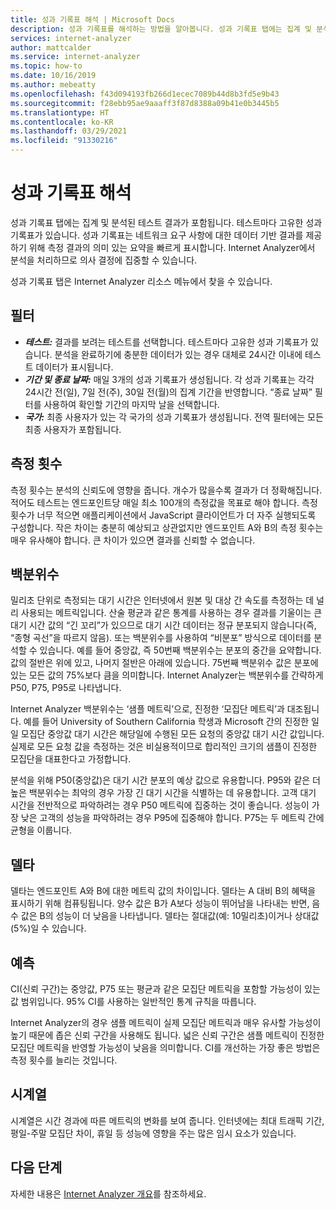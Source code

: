 ```yaml
---
title: 성과 기록표 해석 | Microsoft Docs
description: 성과 기록표를 해석하는 방법을 알아봅니다. 성과 기록표 탭에는 집계 및 분석된 테스트 결과가 포함됩니다.
services: internet-analyzer
author: mattcalder
ms.service: internet-analyzer
ms.topic: how-to
ms.date: 10/16/2019
ms.author: mebeatty
ms.openlocfilehash: f43d094193fb266d1ecec7089b44d8b3fd5e9b43
ms.sourcegitcommit: f28ebb95ae9aaaff3f87d8388a09b41e0b3445b5
ms.translationtype: HT
ms.contentlocale: ko-KR
ms.lasthandoff: 03/29/2021
ms.locfileid: "91330216"
---
```

# <a name="interpreting-your-scorecard"></a>성과 기록표 해석

성과 기록표 탭에는 집계 및 분석된 테스트 결과가 포함됩니다. 테스트마다 고유한 성과 기록표가 있습니다. 성과 기록표는 네트워크 요구 사항에 대한 데이터 기반 결과를 제공하기 위해 측정 결과의 의미 있는 요약을 빠르게 표시합니다. Internet Analyzer에서 분석을 처리하므로 의사 결정에 집중할 수 있습니다.

성과 기록표 탭은 Internet Analyzer 리소스 메뉴에서 찾을 수 있습니다. 


## <a name="filters"></a>필터

* ***테스트:*** 결과를 보려는 테스트를 선택합니다. 테스트마다 고유한 성과 기록표가 있습니다. 분석을 완료하기에 충분한 데이터가 있는 경우 대체로 24시간 이내에 테스트 데이터가 표시됩니다. 
* ***기간 및 종료 날짜:*** 매일 3개의 성과 기록표가 생성됩니다. 각 성과 기록표는 각각 24시간 전(일), 7일 전(주), 30일 전(월)의 집계 기간을 반영합니다. “종료 날짜” 필터를 사용하여 확인할 기간의 마지막 날을 선택합니다. 
* ***국가:*** 최종 사용자가 있는 각 국가의 성과 기록표가 생성됩니다. 전역 필터에는 모든 최종 사용자가 포함됩니다.

## <a name="measurement-count"></a>측정 횟수

측정 횟수는 분석의 신뢰도에 영향을 줍니다. 개수가 많을수록 결과가 더 정확해집니다. 적어도 테스트는 엔드포인트당 매일 최소 100개의 측정값을 목표로 해야 합니다. 측정 횟수가 너무 적으면 애플리케이션에서 JavaScript 클라이언트가 더 자주 실행되도록 구성합니다. 작은 차이는 충분히 예상되고 상관없지만 엔드포인트 A와 B의 측정 횟수는 매우 유사해야 합니다. 큰 차이가 있으면 결과를 신뢰할 수 없습니다.

## <a name="percentiles"></a>백분위수

밀리초 단위로 측정되는 대기 시간은 인터넷에서 원본 및 대상 간 속도를 측정하는 데 널리 사용되는 메트릭입니다. 산술 평균과 같은 통계를 사용하는 경우 결과를 기울이는 큰 대기 시간 값의 “긴 꼬리”가 있으므로 대기 시간 데이터는 정규 분포되지 않습니다(즉, “종형 곡선”을 따르지 않음). 또는 백분위수를 사용하여 “비분포” 방식으로 데이터를 분석할 수 있습니다. 예를 들어 중앙값, 즉 50번째 백분위수는 분포의 중간을 요약합니다. 값의 절반은 위에 있고, 나머지 절반은 아래에 있습니다. 75번째 백분위수 값은 분포에 있는 모든 값의 75%보다 큼을 의미합니다. Internet Analyzer는 백분위수를 간략하게 P50, P75, P95로 나타냅니다.

Internet Analyzer 백분위수는 ‘샘플 메트릭’으로, 진정한 ‘모집단 메트릭’과 대조됩니다. 예를 들어 University of Southern California 학생과 Microsoft 간의 진정한 일일 모집단 중앙값 대기 시간은 해당일에 수행된 모든 요청의 중앙값 대기 시간 값입니다. 실제로 모든 요청 값을 측정하는 것은 비실용적이므로 합리적인 크기의 샘플이 진정한 모집단을 대표한다고 가정합니다.

분석을 위해 P50(중앙값)은 대기 시간 분포의 예상 값으로 유용합니다. P95와 같은 더 높은 백분위수는 최악의 경우 가장 긴 대기 시간을 식별하는 데 유용합니다. 고객 대기 시간을 전반적으로 파악하려는 경우 P50 메트릭에 집중하는 것이 좋습니다. 성능이 가장 낮은 고객의 성능을 파악하려는 경우 P95에 집중해야 합니다. P75는 두 메트릭 간에 균형을 이룹니다.


## <a name="deltas"></a>델타

델타는 엔드포인트 A와 B에 대한 메트릭 값의 차이입니다. 델타는 A 대비 B의 혜택을 표시하기 위해 컴퓨팅됩니다. 양수 값은 B가 A보다 성능이 뛰어남을 나타내는 반면, 음수 값은 B의 성능이 더 낮음을 나타냅니다. 델타는 절대값(예: 10밀리초)이거나 상대값(5%)일 수 있습니다.

## <a name="confidence-interval"></a>예측 

CI(신뢰 구간)는 중앙값, P75 또는 평균과 같은 모집단 메트릭을 포함할 가능성이 있는 값 범위입니다. 95% CI를 사용하는 일반적인 통계 규칙을 따릅니다.

Internet Analyzer의 경우 샘플 메트릭이 실제 모집단 메트릭과 매우 유사할 가능성이 높기 때문에 좁은 신뢰 구간을 사용해도 됩니다. 넓은 신뢰 구간은 샘플 메트릭이 진정한 모집단 메트릭을 반영할 가능성이 낮음을 의미합니다. CI를 개선하는 가장 좋은 방법은 측정 횟수를 늘리는 것입니다.

## <a name="time-series"></a>시계열 

시계열은 시간 경과에 따른 메트릭의 변화를 보여 줍니다. 인터넷에는 최대 트래픽 기간, 평일-주말 모집단 차이, 휴일 등 성능에 영향을 주는 많은 임시 요소가 있습니다.


## <a name="next-steps"></a>다음 단계

자세한 내용은 [Internet Analyzer 개요](internet-analyzer-overview.md)를 참조하세요.
